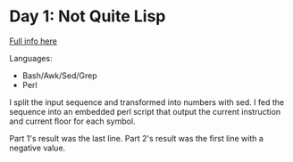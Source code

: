 # Day 1: Not Quite Lisp

[Full info here](https://adventofcode.com/2015/day/1)

Languages:
* Bash/Awk/Sed/Grep
* Perl

I split the input sequence and transformed into numbers with sed. I fed
the sequence into an embedded perl script that output the current instruction
and current floor for each symbol.

Part 1's result was the last line. Part 2's result was the first line with a
negative value.
